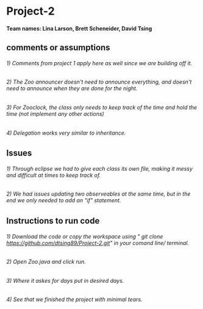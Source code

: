 # Project-2
#### Team names: Lina Larson, Brett Scheneider, David Tsing

## comments or assumptions
###### 1) Comments from project 1 apply here as well since we are building off it. 
###### 2) The Zoo announcer doesn't need to announce everything, and doesn't need to announce when they are done for the night.  
###### 3) For Zooclock, the class only needs to keep track of the time and hold the time (not implement any other actions) 
###### 4) Delegation works very similar to inheritance. 

## Issues
###### 1) Through eclipse we had to give each class its own file, making it messy and difficult at times to keep track of. 
###### 2) We had issues updating two observeables at the same time, but in the end we only needed to add an "if" statement. 


## Instructions to run code
###### 1) Download the code or copy the workspace using " git clone https://github.com/dtsing89/Project-2.git" in your comand line/ terminal. 
###### 2) Open Zoo.java and click run.
###### 3) Where it askes for days put in desired days.
###### 4) See that we finished the project with minimal tears. 
## 
